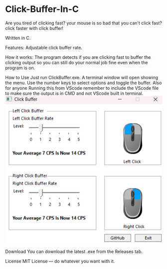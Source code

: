 # Click-Buffer-In-C
Are you tired of clicking fast? your mouse is so bad that you can't click fast? click faster with click buffer!

Written in C.

Features:
Adjustable click buffer rate.

How it works:
The program detects if you are clicking fast to buffer the clicking output so you can still do your normal job fine even when the program is on.

How to Use
Just run ClickBuffer.exe. A terminal window will open showing the menu. Use the number keys to select options and toggle the buffer.
Also for anyone Running this from VScode remember to include the VScode file to make sure the output is in CMD and not VScode built in terminal.
![Click Buffer Menu](assets/menu.png)

Download
You can download the latest .exe from the Releases tab.

License
MIT License — do whatever you want with it.